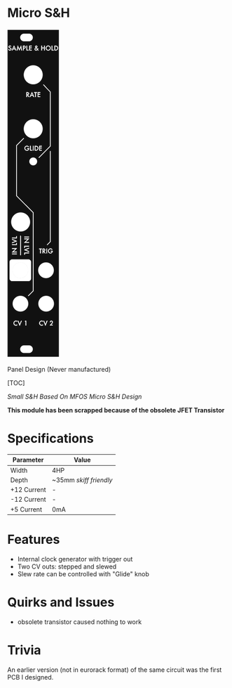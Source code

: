 # Micro S&H

![uS&H-0.2-1](Images/uS&H-0.2-1.png)

Panel Design (Never manufactured)

[TOC]

*Small S&H Based On MFOS Micro S&H Design*

**This module has been scrapped because of the obsolete JFET Transistor**

# Specifications

|Parameter|Value|
|---------|-----|
|Width|4HP|
|Depth|~35mm *skiff friendly*|
|+12 Current|-|
|-12 Current|-|
|+5 Current|0mA|

# Features

- Internal clock generator with trigger out
- Two CV outs: stepped and slewed
- Slew rate can be controlled with "Glide" knob

# Quirks and Issues

- obsolete transistor caused nothing to work

# Trivia

An earlier version (not in eurorack format) of the same circuit was the first PCB I designed.